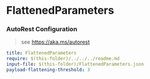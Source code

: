 # FlattenedParameters
### AutoRest Configuration
> see https://aka.ms/autorest

``` yaml
title: FlattenedParameters
require: $(this-folder)/../../../readme.md
input-file: $(this-folder)/FlattenedParameters.json
payload-flattening-threshold: 3
```
